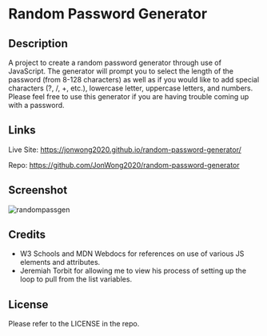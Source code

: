 # Random Password Generator

## Description

A project to create a random password generator through use of JavaScript.  The generator will prompt you to select the length of the password (from 8-128 characters) as well as if you would like to add special characters (?, /, +, etc.), lowercase letter, uppercase letters, and numbers.  Please feel free to use this generator if you are having trouble coming up with a password.

## Links

Live Site:  https://jonwong2020.github.io/random-password-generator/

Repo:  https://github.com/JonWong2020/random-password-generator

## Screenshot

![randompassgen](https://user-images.githubusercontent.com/110364895/185730677-1ddba6e6-6cb3-4094-be39-486e31496002.gif)

## Credits

* W3 Schools and MDN Webdocs for references on use of various JS elements and attributes.
* Jeremiah Torbit for allowing me to view his process of setting up the loop to pull from the list variables.

## License

Please refer to the LICENSE in the repo.
